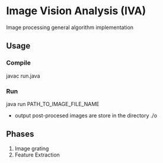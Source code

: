 Image Vision Analysis (IVA)
===

Image processing general algorithm implementation

## Usage
### Compile
javac run.java
### Run
java run PATH_TO_IMAGE_FILE_NAME

* output post-procesed images are store in the directory ./o

## Phases
1. Image grating
2. Feature Extraction
